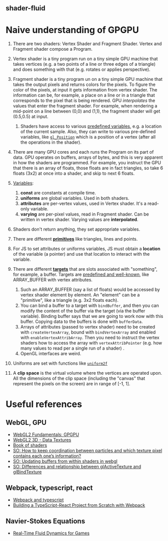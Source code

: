 ## shader-fluid

# Naive understanding of GPGPU

1. There are two shaders: Vertex Shader and Fragment Shader. Vertex and Fragment shader compose a Program.
1. Vertex shader is a tiny program run on a tiny simple GPU machine that takes vertices (e.g. a two points of a line or three edges of a triangle) and does something with that (e.g. rotates or applies perspective).
1. Fragment shader is a tiny program un on a tiny simple GPU machine that takes the output pixels and returns colors for the pixels. To figure the color of the pixels, at input it gets information from vertex shader. The information can be, for example, a place on a line or in a triangle that corresponds to the pixel that is being rendered.
   GPU _interpolates_ the values that enter the fragment shader. For example, when rendering a mid-point on a line between (0,0) and (1,1), the fragment shader will get (0.5,0.5) at input.

   1. Shaders have access to various [predefined variables](https://www.khronos.org/opengl/wiki/Fragment_Shader), e.g. a location of the current sample. Also, they can write to various pre-defined variables, like [`gl_Position`](https://registry.khronos.org/OpenGL-Refpages/gl4/html/gl_Position.xhtml) which is a position of a vertex (after all the operations in the shader).

1. There are many GPU cores and each runs the Program on its part of data. GPU operates on buffers, arrays of bytes, and this is very apparent in how the shaders are programmed. For example, you instruct the GPU that there is an array of floats, those floats are in fact triangles, so take 6 floats (3x2) at once into a shader, and skip to next 6 floats.
1. [Variables](http://www.lighthouse3d.com/tutorials/glsl-tutorial/data-types-and-variables/):

   1. **const** are constants at compile time.
   1. **uniforms** are global variables. Used in both shaders.
   1. **attributes** are per-vertex values, used in Vertex shader. It's a read-only variable.
   1. **varying** are per-pixel values, read in Fragment shader. Can be written in vertex shader. Varying values are **interpolated**.

1. Shaders don't return anything, they set appropriate variables.
1. There are different [**primitives**](https://www.khronos.org/opengl/wiki/Primitive) like triangles, lines and points.
1. For JS to set attributes or uniforms variables, JS must obtain a **location** of the variable (a pointer) and use that location
   to interact with the variable.
1. There are different [**targets**](https://gamedev.stackexchange.com/questions/93947/what-is-buffer-target-in-opengl)
   that are slots associated with "something", for example, a buffer. Targets are [predefined and well-known](https://registry.khronos.org/OpenGL-Refpages/gl4/html/glBindBuffer.xhtml), like ARRAY_BUFFER with vertex attributes.

   1. Such an ARRAY_BUFFER (say a list of floats) would be accessed by vertex shader element by element. An "element" can be a "primitive", like a triangle (e.g. 3x2 floats each).
   1. You can bind a buffer to a target with `bindBuffer`, and then you can modify the content of the buffer via the target (via the buffer variable).
      Binding buffer says that we are going to work now with this buffer. Copying data to the buffers is done with `bufferData`.
   1. Arrays of attributes (passed to vertex shader) need to be created with `createVertexArray`, bound with `bindVertexArray` and enabled with `enableVertexAttribArray`. Then you need to instruct the vertex shaders how to access the array with `vertexAttribPointer` (e.g. how many values to read per a single run of a shader) .
   1. OpenGL interfaces are weird.

1. Uniforms are set with functions like [`uniform2f`](https://developer.mozilla.org/en-US/docs/Web/API/WebGLRenderingContext/uniform)
1. A **clip space** is the virtual volume where the vertices are operated upon. All the dimensions of the clip space (including the "canvas" that represent the pixels on the screen) are in range of [-1, 1].

# Useful references

## WebGL, GPU

- [WebGL2 Fundamentals: GPGPU](https://webgl2fundamentals.org/webgl/lessons/webgl-gpgpu.html)
- [WebGL2 3D - Data Textures](https://webgl2fundamentals.org/webgl/lessons/webgl-data-textures.html)
- [Book of shaders](https://thebookofshaders.com/)
- [SO: How to keep coordination between particles and which texture pixel contains each one’s information?](https://stackoverflow.com/questions/56780278/how-to-keep-coordination-between-particles-and-which-texture-pixel-contains-each/)
- [SO: Updating buffers from within shaders in webgl](https://stackoverflow.com/questions/62744516/updating-buffers-from-within-shaders-in-webgl)
- [SO: Differences and relationship between glActiveTexture and glBindTexture](https://stackoverflow.com/questions/8866904/differences-and-relationship-between-glactivetexture-and-glbindtexture)

## Webpack, typescript, react

- [Webpack and typescript](https://webpack.js.org/guides/typescript/)
- [Building a TypeScript-React Project from Scratch with Webpack](https://medium.com/javascript-journal-unlocking-project-potential/building-a-typescript-react-project-from-scratch-with-webpack-b224a3f84e3b)


## Navier-Stokes Equations
- [Real-Time Fluid Dynamics for Games](https://web.archive.org/web/20200805215025/https://pdfs.semanticscholar.org/847f/819a4ea14bd789aca8bc88e85e906cfc657c.pdf)
